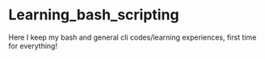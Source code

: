 # Learning_bash_scripting
Here I keep my bash and general cli codes/learning experiences, first time for everything! 
